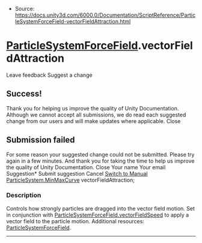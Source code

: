 * Source: https://docs.unity3d.com/6000.0/Documentation/ScriptReference/ParticleSystemForceField-vectorFieldAttraction.html

#  [ParticleSystemForceField](https://docs.unity3d.com/6000.0/Documentation/ScriptReference/ParticleSystemForceField.html).vectorFieldAttraction
Leave feedback
Suggest a change
## Success!
Thank you for helping us improve the quality of Unity Documentation. Although we cannot accept all submissions, we do read each suggested change from our users and will make updates where applicable.
Close
## Submission failed
For some reason your suggested change could not be submitted. Please <a>try again</a> in a few minutes. And thank you for taking the time to help us improve the quality of Unity Documentation.
Close
Your name Your email Suggestion* Submit suggestion
Cancel
[Switch to Manual](https://docs.unity3d.com/6000.0/Documentation/Manual/class-ParticleSystemForceField.html "Go to ParticleSystemForceField Component in the Manual")
[ParticleSystem.MinMaxCurve](https://docs.unity3d.com/6000.0/Documentation/ScriptReference/ParticleSystem.MinMaxCurve.html) vectorFieldAttraction; 
### Description
Controls how strongly particles are dragged into the vector field motion.
Set in conjunction with [ParticleSystemForceField.vectorFieldSpeed](https://docs.unity3d.com/6000.0/Documentation/ScriptReference/ParticleSystemForceField-vectorFieldSpeed.html) to apply a vector field to the particle motion. Additional resources: [ParticleSystemForceField](https://docs.unity3d.com/6000.0/Documentation/ScriptReference/ParticleSystemForceField.html).
* * *
